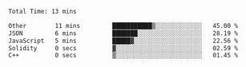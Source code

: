 <!--START_SECTION:waka-->

```txt
Total Time: 13 mins

Other        11 mins         ███████████▒░░░░░░░░░░░░░   45.00 %
JSON         6 mins          ███████░░░░░░░░░░░░░░░░░░   28.19 %
JavaScript   5 mins          █████▓░░░░░░░░░░░░░░░░░░░   22.56 %
Solidity     0 secs          ▓░░░░░░░░░░░░░░░░░░░░░░░░   02.59 %
C++          0 secs          ▒░░░░░░░░░░░░░░░░░░░░░░░░   01.45 %
```

<!--END_SECTION:waka-->

